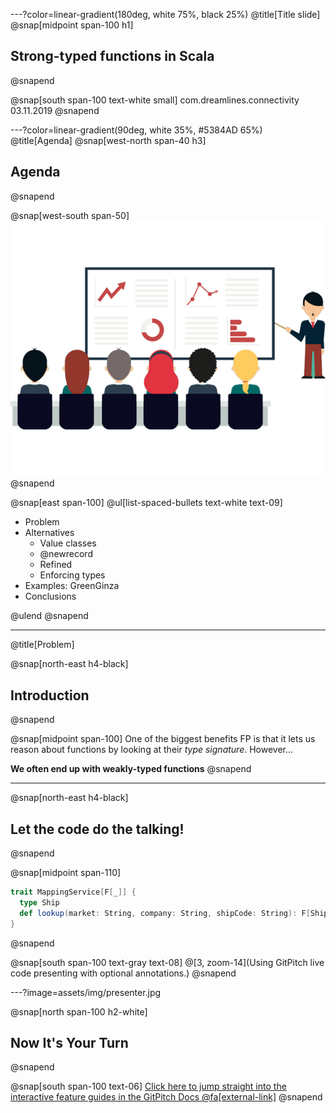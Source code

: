 ---?color=linear-gradient(180deg, white 75%, black 25%)
@title[Title slide]
@snap[midpoint span-100 h1]
## Strong-typed functions in Scala
@snapend

@snap[south span-100 text-white small]
com.dreamlines.connectivity
03.11.2019
@snapend

---?color=linear-gradient(90deg, white 35%, #5384AD 65%)
@title[Agenda]
@snap[west-north span-40 h3]
## Agenda
@snapend

@snap[west-south span-50]
![IMAGE](assets/img/presentation.png)
@snapend

@snap[east span-100]
@ul[list-spaced-bullets text-white text-09]
- Problem
- Alternatives
    - Value classes
    - @newrecord
    - Refined
    - Enforcing types
- Examples: GreenGinza
- Conclusions
    
@ulend
@snapend

---
@title[Problem]

@snap[north-east h4-black]
## Introduction
@snapend

@snap[midpoint span-100]
One of the biggest benefits FP is that it lets us reason about functions by looking at their *type signature*. However...

**We often end up with weakly-typed functions**
@snapend

---

@snap[north-east h4-black]
## Let the code do the talking!
@snapend

@snap[midpoint span-110]
```scala zoom-12
trait MappingService[F[_]] {
  type Ship
  def lookup(market: String, company: String, shipCode: String): F[Ship]
}
```
@snapend

@snap[south span-100 text-gray text-08]
@[3, zoom-14](Using GitPitch live code presenting with optional annotations.)
@snapend


---?image=assets/img/presenter.jpg

@snap[north span-100 h2-white]
## Now It's Your Turn
@snapend

@snap[south span-100 text-06]
[Click here to jump straight into the interactive feature guides in the GitPitch Docs @fa[external-link]](https://gitpitch.com/docs/getting-started/tutorial/)
@snapend
